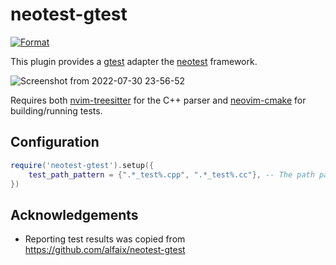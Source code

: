 # neotest-gtest

[![Format](https://github.com/JafarAbdi/neotest-gtest/actions/workflows/formant.yaml/badge.svg)](https://github.com/JafarAbdi/neotest-gtest/actions/workflows/formant.yaml)

This plugin provides a [gtest](https://www.google.com/search?q=gtest) adapter the [neotest](https://github.com/nvim-neotest/neotest) framework.

![Screenshot from 2022-07-30 23-56-52](https://user-images.githubusercontent.com/16278108/181995956-0459302d-f050-463b-9258-7a783c16ff05.png)

Requires both [nvim-treesitter](https://github.com/nvim-treesitter/nvim-treesitter) for the C++ parser and [neovim-cmake](https://github.com/Shatur/neovim-cmake) for building/running tests.

## Configuration
```lua
require('neotest-gtest').setup({
    test_path_pattern = {".*_test%.cpp", ".*_test%.cc"}, -- The path pattern to detect test files
})
```

## Acknowledgements
 * Reporting test results was copied from https://github.com/alfaix/neotest-gtest
